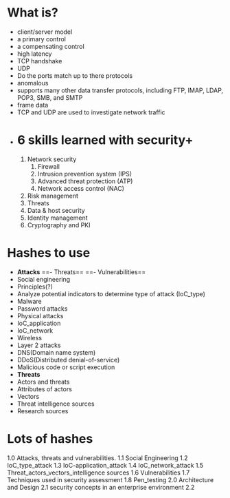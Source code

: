 # What is?
- client/server model
- a primary control
- a compensating control
- high latency
- TCP handshake
- UDP 
- Do the ports match up to there protocols
- anomalous
- supports many other data transfer protocols, including FTP, IMAP, LDAP, POP3, SMB, and SMTP 
- frame data
- TCP and UDP are used to investigate network traffic
- # 6 skills learned with security+
	1. Network security
		1. Firewall
		2. Intrusion prevention system (IPS)
		3. Advanced threat protection (ATP)
		4. Network access control (NAC)
	2. Risk management
	3. Threats
	4. Data & host security
	5. Identity management
	6. Cryptography and PKI

# Hashes to use
- **Attacks**
==- Threats==
==- Vulnerabilities==
- Social engineering
- Principles(?)
- Analyze potential indicators to determine type of attack (IoC_type)
- Malware
- Password attacks
- Physical attacks
- IoC_application
- IoC_network
- Wireless
- Layer 2 attacks
- DNS(Domain name system)
- DDoS(Distributed denial-of-service)
- Malicious code or script execution
- **Threats**
- Actors and threats
- Attributes  of actors
- Vectors
- Threat intelligence sources
- Research sources


# Lots of hashes
1.0 Attacks, threats and vulnerabilities. 
1.1 Social Engineering
1.2 IoC_type_attack
1.3 IoC-application_attack
1.4 IoC_network_attack
1.5 Threat_actors_vectors_intelligence sources
1.6 Vulnerabilities
1.7 Techniques used in security assessment
1.8 Pen_testing
2.0 Architecture and Design
2.1 security concepts in an enterprise environment
2.2 


	